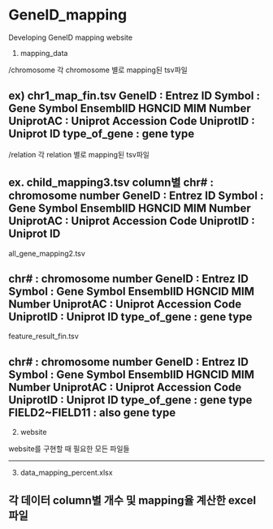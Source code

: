# GeneID_mapping
Developing GeneID mapping website

1) mapping_data

/chromosome
각 chromosome 별로 mapping된 tsv파일

ex) chr1_map_fin.tsv
GeneID : Entrez ID
Symbol : Gene Symbol
EnsemblID
HGNCID
MIM Number
UniprotAC : Uniprot Accession Code
UniprotID : Uniprot ID
type_of_gene : gene type
------------------------------------------------------------------------------------

/relation
각 relation 별로 mapping된 tsv파일

ex. child_mapping3.tsv column별
chr# : chromosome number
GeneID : Entrez ID
Symbol : Gene Symbol
EnsemblID
HGNCID
MIM Number
UniprotAC : Uniprot Accession Code
UniprotID : Uniprot ID
------------------------------------------------------------------------------------

all_gene_mapping2.tsv

chr# : chromosome number
GeneID : Entrez ID
Symbol : Gene Symbol
EnsemblID
HGNCID
MIM Number
UniprotAC : Uniprot Accession Code
UniprotID : Uniprot ID
type_of_gene : gene type
------------------------------------------------------------------------------------

feature_result_fin.tsv

chr# : chromosome number
GeneID : Entrez ID
Symbol : Gene Symbol
EnsemblID
HGNCID
MIM Number
UniprotAC : Uniprot Accession Code
UniprotID : Uniprot ID
type_of_gene : gene type
FIELD2~FIELD11 : also gene type
------------------------------------------------------------------------------------

2) website

website를 구현할 때 필요한 모든 파일들

------------------------------------------------------------------------------------

3) data_mapping_percent.xlsx

각 데이터 column별 개수 및 mapping율 계산한 excel파일
------------------------------------------------------------------------------------
